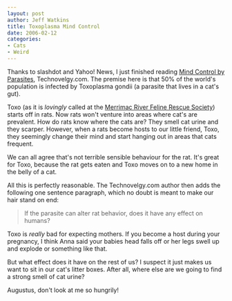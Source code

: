```yaml
--- 
layout: post
author: Jeff Watkins
title: Toxoplasma Mind Control
date: 2006-02-12
categories: 
- Cats
- Weird
---
```


Thanks to slashdot and Yahoo! News, I just finished reading [Mind Control by Parasites](http://www.technovelgy.com/ct/Science-Fiction-News.asp?NewsNum=547), Technovelgy.com. The premise here is that 50% of the world's population is infected by Toxoplasma gondii (a parasite that lives in a cat's gut).

Toxo (as it is _lovingly_ called at the [Merrimac River Feline Rescue Society](http://www.mrfrs.org/)) starts off in rats. Now rats won't venture into areas where cat's are prevalent. How do rats know where the cats are? They smell cat urine and they scarper. However, when a rats become hosts to our little friend, Toxo, they seemingly change their mind and start hanging out in areas that cats frequent.

We can all agree that's not terrible sensible behaviour for the rat. It's great for Toxo, because the rat gets eaten and Toxo moves on to a new home in the belly of a cat.

All this is perfectly reasonable. The Technovelgy.com author then adds the following one sentence paragraph, which no doubt is meant to make our hair stand on end:

> If the parasite can alter rat behavior, does it have any effect on humans?

Toxo is _really_ bad for expecting mothers. If you become a host during your pregnancy, I think Anna said your babies head falls off or her legs swell up and explode or something like that.

But what effect does it have on the rest of us? I suspect it just makes us want to sit in our cat's litter boxes. After all, where else are we going to find a strong smell of cat urine?

Augustus, don't look at me so hungrily!